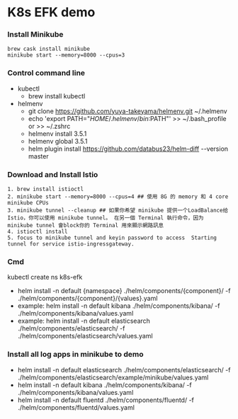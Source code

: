 # K8s EFK demo

### Install Minikube
```
brew cask install minikube
minikube start --memory=8000 --cpus=3
```
### Control command line
* kubectl
  * brew install kubectl
* helmenv
    * git clone https://github.com/yuya-takeyama/helmenv.git ~/.helmenv
    * echo 'export PATH="$HOME/.helmenv/bin:$PATH"' >> ~/.bash_profile or >> ~/.zshrc
    * helmenv install 3.5.1
    * helmenv global 3.5.1
    * helm plugin install https://github.com/databus23/helm-diff --version master
    
### Download and Install Istio
````
1. brew install istioctl
2. minikube start --memory=8000 --cpus=4 ## 使用 8G 的 memory 和 4 core minikube CPUs
3. minikube tunnel --cleanup ## 如果你希望 minikube 提供一个LoadBalance给 Istio，你可以使用 minikube tunnel。 在另一個 Terminal 執行命令，因为 minikube tunnel 會block你的 Terminal 用來顯示網路訊息
4. istioctl install
5. focus to minikube tunnel and keyin password to access  Starting tunnel for service istio-ingressgateway.
````
### Cmd
kubectl create ns k8s-efk
* helm install -n default {namespace} ./helm/components/{component}/ -f ./helm/components/{component}/{values}.yaml
* example: helm install -n default kibana ./helm/components/kibana/ -f ./helm/components/kibana/values.yaml
* example: helm install -n default elasticsearch ./helm/components/elasticsearch/ -f ./helm/components/elasticsearch/values.yaml

### Install all log apps in minikube to demo
* helm install -n default elasticsearch ./helm/components/elasticsearch/ -f ./helm/components/elasticsearch/example/minikube/values.yaml
* helm install -n default kibana  ./helm/components/kibana/ -f ./helm/components/kibana/values.yaml
* helm install -n default fluentd  ./helm/components/fluentd/ -f ./helm/components/fluentd/values.yaml

